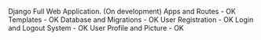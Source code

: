 Django Full Web Application. (On development)
Apps and Routes - OK
Templates - OK
Database and Migrations - OK
User Registration - OK
Login and Logout System - OK
User Profile and Picture - OK
